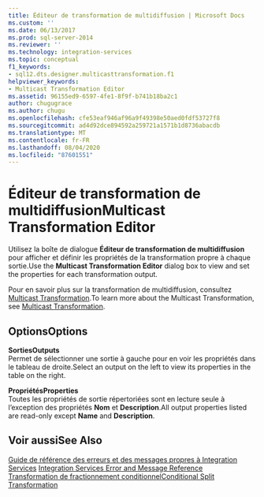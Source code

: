 ```yaml
---
title: Éditeur de transformation de multidiffusion | Microsoft Docs
ms.custom: ''
ms.date: 06/13/2017
ms.prod: sql-server-2014
ms.reviewer: ''
ms.technology: integration-services
ms.topic: conceptual
f1_keywords:
- sql12.dts.designer.multicasttransformation.f1
helpviewer_keywords:
- Multicast Transformation Editor
ms.assetid: 96155ed9-6597-4fe1-8f9f-b741b18ba2c1
author: chugugrace
ms.author: chugu
ms.openlocfilehash: cfe53eaf946af96a9f49398e50aed0fdf53727f8
ms.sourcegitcommit: ad4d92dce894592a259721a1571b1d8736abacdb
ms.translationtype: MT
ms.contentlocale: fr-FR
ms.lasthandoff: 08/04/2020
ms.locfileid: "87601551"
---
```

# <a name="multicast-transformation-editor"></a><span data-ttu-id="59b61-102">Éditeur de transformation de multidiffusion</span><span class="sxs-lookup"><span data-stu-id="59b61-102">Multicast Transformation Editor</span></span>
  <span data-ttu-id="59b61-103">Utilisez la boîte de dialogue **Éditeur de transformation de multidiffusion** pour afficher et définir les propriétés de la transformation propre à chaque sortie.</span><span class="sxs-lookup"><span data-stu-id="59b61-103">Use the **Multicast Transformation Editor** dialog box to view and set the properties for each transformation output.</span></span>  
  
 <span data-ttu-id="59b61-104">Pour en savoir plus sur la transformation de multidiffusion, consultez [Multicast Transformation](data-flow/transformations/multicast-transformation.md).</span><span class="sxs-lookup"><span data-stu-id="59b61-104">To learn more about the Multicast Transformation, see [Multicast Transformation](data-flow/transformations/multicast-transformation.md).</span></span>  
  
## <a name="options"></a><span data-ttu-id="59b61-105">Options</span><span class="sxs-lookup"><span data-stu-id="59b61-105">Options</span></span>  
 <span data-ttu-id="59b61-106">**Sorties**</span><span class="sxs-lookup"><span data-stu-id="59b61-106">**Outputs**</span></span>  
 <span data-ttu-id="59b61-107">Permet de sélectionner une sortie à gauche pour en voir les propriétés dans le tableau de droite.</span><span class="sxs-lookup"><span data-stu-id="59b61-107">Select an output on the left to view its properties in the table on the right.</span></span>  
  
 <span data-ttu-id="59b61-108">**Propriétés**</span><span class="sxs-lookup"><span data-stu-id="59b61-108">**Properties**</span></span>  
 <span data-ttu-id="59b61-109">Toutes les propriétés de sortie répertoriées sont en lecture seule à l’exception des propriétés **Nom** et **Description**.</span><span class="sxs-lookup"><span data-stu-id="59b61-109">All output properties listed are read-only except **Name** and **Description**.</span></span>  
  
## <a name="see-also"></a><span data-ttu-id="59b61-110">Voir aussi</span><span class="sxs-lookup"><span data-stu-id="59b61-110">See Also</span></span>  
 <span data-ttu-id="59b61-111">[Guide de référence des erreurs et des messages propres à Integration Services](../../2014/integration-services/integration-services-error-and-message-reference.md) </span><span class="sxs-lookup"><span data-stu-id="59b61-111">[Integration Services Error and Message Reference](../../2014/integration-services/integration-services-error-and-message-reference.md) </span></span>  
 [<span data-ttu-id="59b61-112">Transformation de fractionnement conditionnel</span><span class="sxs-lookup"><span data-stu-id="59b61-112">Conditional Split Transformation</span></span>](data-flow/transformations/conditional-split-transformation.md)  
  
  
